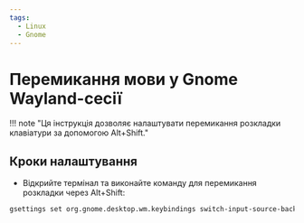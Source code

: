 ```yaml
---
tags:
  - Linux
  - Gnome
---
```


# Перемикання мови у Gnome Wayland-сесії

!!! note "Ця інструкція дозволяє налаштувати перемикання розкладки клавіатури за допомогою Alt+Shift."

## Кроки налаштування

 - Відкрийте термінал та виконайте команду для перемикання розкладки через Alt+Shift:

```bash
gsettings set org.gnome.desktop.wm.keybindings switch-input-source-backward "['<Alt>Shift_L']"
```